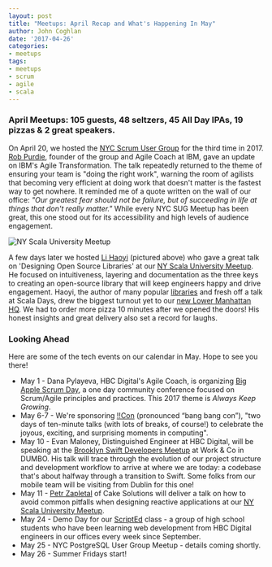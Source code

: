 ```yaml
---
layout: post
title: "Meetups: April Recap and What's Happening In May"
author: John Coghlan
date: '2017-04-26'
categories: 
- meetups
tags:
- meetups
- scrum
- agile
- scala
---
```


### April Meetups: 105 guests, 48 seltzers, 45 All Day IPAs, 19 pizzas & 2 great speakers. 

On April 20, we hosted the [NYC Scrum User Group](https://www.meetup.com/NYC-Scrum-User-Group/) for the third time in 2017. [Rob Purdie](https://twitter.com/robpurdie), founder of the group and Agile Coach at IBM, gave an update on IBM's Agile Transformation. The talk repeatedly returned to the theme of ensuring your team is "doing the right work", warning the room of agilists that becoming very efficient at doing work that doesn't matter is the fastest way to get nowhere. It reminded me of a quote written on the wall of our office: *"Our greatest fear should not be failure, but of succeeding in life at things that don't really matter."* While every NYC SUG Meetup has been great, this one stood out for its accessibility and high levels of audience engagement.

![NY Scala University Meetup](http://i.imgur.com/KgP4K4N.jpg)

A few days later we hosted [Li Haoyi](https://twitter.com/li_haoyi) (pictured above) who gave a great talk on 'Designing Open Source Libraries' at our [NY Scala University Meetup](https://www.meetup.com/New-York-Scala-University/). He focused on intuitiveness, layering and documentation as the three keys to creating an open-source library that will keep engineers happy and drive engagement. Haoyi, the author of many popular [libraries](https://github.com/lihaoyi) and fresh off a talk at Scala Days, drew the biggest turnout yet to our [new Lower Manhattan HQ](http://tech.gilt.com/culture/2016/08/29/new-gilt-hq). We had to order more pizza 10 minutes after we opened the doors! His honest insights and great delivery also set a record for laughs.

### Looking Ahead

Here are some of the tech events on our calendar in May. Hope to see you there! 

* May 1 - Dana Pylayeva, HBC Digital's Agile Coach, is organizing [Big Apple Scrum Day](http://www.bigapplescrumday.org/), a one day community conference focused on Scrum/Agile principles and practices. This 2017 theme is *Always Keep Growing*.
* May 6-7 - We're sponsoring [!!Con](http://bangbangcon.com/) (pronounced “bang bang con”), "two days of ten-minute talks (with lots of breaks, of course!) to celebrate the joyous, exciting, and surprising moments in computing".
* May 10 - Evan Maloney, Distinguished Engineer at HBC Digital, will be speaking at the [Brooklyn Swift Developers Meetup](https://www.meetup.com/Brooklyn-Swift-Developers/events/239507650/) at Work & Co in DUMBO. His talk will trace through the evolution of our project structure and development workflow to arrive at where we are today: a codebase that's about halfway through a transition to Swift. Some folks from our mobile team will be visiting from Dublin for this one!
* May 11 - [Petr Zapletal](https://twitter.com/petr_zapletal) of Cake Solutions will deliver a talk on how to avoid common pitfalls when designing reactive applications at our [NY Scala University Meetup](https://www.meetup.com/New-York-Scala-University/events/239511823/). 
* May 24 - Demo Day for our [ScriptEd](https://scripted.org) class - a group of high school students who have been learning web development from HBC Digital engineers in our offices every week since September. 
* May 25 - NYC PostgreSQL User Group Meetup - details coming shortly. 
* May 26 - Summer Fridays start! 



